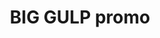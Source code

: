 ---
layout: archive_film
permalink: en/archive/2021/extra-short/big-gulp-promo

title: BIG GULP promo
director: Vitalii Nebelskyi
country: Ukraine
description: "We won an international tender for a 7-Eleven and developed 2 animations for their own legendary products - SLURPEE and BIG GULP. The goal was to highlight and introduce new locally inspiderd pack designs that they developed for a launch."
category: extra-short
image_folder: images/films/archive/2021/extra-short/big-gulp-promo
is_winner: false
submission_year: 2021
lang: en
---